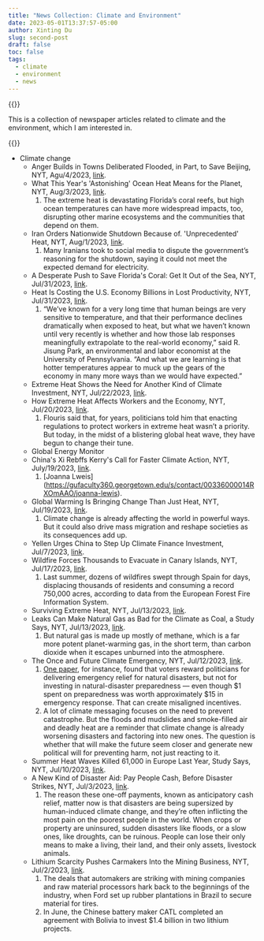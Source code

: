 ```yaml
---
title: "News Collection: Climate and Environment"
date: 2023-05-01T13:37:57-05:00
author: Xinting Du
slug: second-post
draft: false
toc: false
tags:
  - climate
  - environment
  - news
---
```





{{<block class="reminder">}}

This is a collection of newspaper articles related to climate and the environment, which I am interested in.

{{<end>}}


- Climate change
  - Anger Builds in Towns Deliberated Flooded, in Part, to Save Beijing, NYT, Agu/4/2023, [link](https://www.nytimes.com/2023/08/04/world/asia/china-flood-beijing-rain.html).
  - What This Year's 'Astonishing' Ocean Heat Means for the Planet, NYT, Aug/3/2023, [link](https://www.nytimes.com/interactive/2023/08/03/climate/ocean-temperatures-heat-earth.html).
    1.  The extreme heat is devastating Florida’s coral reefs, but high ocean temperatures can have more widespread impacts, too, disrupting other marine ecosystems and the communities that depend on them.
  - Iran Orders Nationwide Shutdown Because of. 'Unprecedented' Heat, NYT, Aug/1/2023, [link](https://www.nytimes.com/2023/08/01/world/middleeast/iran-heat-shutdown.html).
    1. Many Iranians took to social media to dispute the government’s reasoning for the shutdown, saying it could not meet the expected demand for electricity.
  - A Desperate Push to Save Florida's Coral: Get It Out of the Sea, NYT, Jul/31/2023, [link](https://www.nytimes.com/2023/07/31/climate/coral-reefs-heat-florida-ocean-temperatures.html).
  - Heat Is Costing the U.S. Economy Billions in Lost Productivity, NYT, Jul/31/2023, [link](https://www.nytimes.com/2023/07/31/climate/heat-labor-productivity-climate.html).
    1. “We’ve known for a very long time that human beings are very sensitive to temperature, and that their performance declines dramatically when exposed to heat, but what we haven’t known until very recently is whether and how those lab responses meaningfully extrapolate to the real-world economy,” said R. Jisung Park, an environmental and labor economist at the University of Pennsylvania. “And what we are learning is that hotter temperatures appear to muck up the gears of the economy in many more ways than we would have expected.”
  - Extreme Heat Shows the Need for Another Kind of Climate Investment, NYT, Jul/22/2023, [link](https://www.nytimes.com/2023/07/22/business/dealbook/extreme-heat-climate-investment.html).
  - How Extreme Heat Affects Workers and the Economy, NYT, Jul/20/2023, [link](https://www.nytimes.com/2023/07/20/climate/how-extreme-heat-affects-workers-and-the-economy.html).
    1. Flouris said that, for years, politicians told him that enacting regulations to protect workers in extreme heat wasn’t a priority. But today, in the midst of a blistering global heat wave, they have begun to change their tune.
  - Global Energy Monitor
  - China's Xi Rebffs Kerry's Call for Faster Climate Action, NYT, July/19/2023, [link](https://www.nytimes.com/2023/07/19/world/asia/xi-china-climate-kerry.html?_ga=2.41252004.703539180.1691267516-1179944181.1691091436).
    1. [Joanna Lweis] (https://gufaculty360.georgetown.edu/s/contact/00336000014RXOmAAO/joanna-lewis).
  - Global Warming Is Bringing Change Than Just Heat, NYT, Jul/19/2023, [link](https://www.nytimes.com/2023/07/19/world/climate-change-migration.html).
    1. Climate change is already affecting the world in powerful ways. But it could also drive mass migration and reshape societies as its consequences add up.
  - Yellen Urges China to Step Up Climate Finance Investment, Jul/7/2023, [link]().
  - Wildfire Forces Thousands to Evacuate in Canary Islands, NYT, Jul/17/2023, [link](https://www.nytimes.com/2023/07/17/world/europe/europe-heat-wildfire-spain-canary-islands.html).
    1. Last summer, dozens of wildfires swept through Spain for days, displacing thousands of residents and consuming a record 750,000 acres, according to data from the European Forest Fire Information System.
  - Surviving Extreme Heat, NYT, Jul/13/2023, [link](https://www.nytimes.com/2023/07/13/climate/surviving-extreme-heat.html).
  - Leaks Can Make Natural Gas as Bad for the Climate as Coal, a Study Says, NYT, Jul/13/2023, [link](https://www.nytimes.com/2023/07/13/climate/natural-gas-leaks-coal-climate-change.html).
    1. But natural gas is made up mostly of methane, which is a far more potent planet-warming gas, in the short term, than carbon dioxide when it escapes unburned into the atmosphere.
  - The Once and Future Climate Emergency, NYT, Jul/12/2023, [link](https://www.nytimes.com/2023/07/12/world/climate-change-prevention-response.html).
    1. [One paper](https://www.cambridge.org/core/journals/american-political-science-review/article/myopic-voters-and-natural-disaster-policy/039708A3223EC114365ADF56F1D26423), for instance, found that voters reward politicians for delivering emergency relief for natural disasters, but not for investing in natural-disaster preparedness — even though \$1 spent on preparedness was worth approximately $15 in emergency response. That can create misaligned incentives.
    2. A lot of climate messaging focuses on the need to prevent catastrophe. But the floods and mudslides and smoke-filled air and deadly heat are a reminder that climate change is already worsening disasters and factoring into new ones. The question is whether that will make the future seem closer and generate new political will for preventing harm, not just reacting to it.
  - Summer Heat Waves Killed 61,000 in Europe Last Year, Study Says, NYT, Jul/10/2023, [link](https://www.nytimes.com/2023/07/10/climate/heat-waves-europe-deaths.html).
  - A New Kind of Disaster Aid: Pay People Cash, Before Disaster Strikes, NYT, Jul/3/2023, [link](https://www.nytimes.com/2023/07/03/climate/cash-disaster-relief.html).
    1. The reason these one-off payments, known as anticipatory cash relief, matter now is that disasters are being supersized by human-induced climate change, and they’re often inflicting the most pain on the poorest people in the world. When crops or property are uninsured, sudden disasters like floods, or a slow ones, like droughts, can be ruinous. People can lose their only means to make a living, their land, and their only assets, livestock animals.
  - Lithium Scarcity Pushes Carmakers Into the Mining Business, NYT, Jul/2/2023, [link](https://www.nytimes.com/2023/07/02/business/lithium-mining-automakers-electric-vehicles.html).
    1. The deals that automakers are striking with mining companies and raw material processors hark back to the beginnings of the industry, when Ford set up rubber plantations in Brazil to secure material for tires. 
    2. In June, the Chinese battery maker CATL completed an agreement with Bolivia to invest $1.4 billion in two lithium projects.